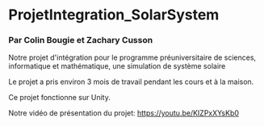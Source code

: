 # ProjetIntegration_SolarSystem
### Par Colin Bougie et Zachary Cusson
Notre projet d'intégration pour le programme préuniversitaire de sciences, informatique et mathématique, une simulation de système solaire

Le projet a pris environ 3 mois de travail pendant les cours et à la maison.

Ce projet fonctionne sur Unity.

Notre vidéo de présentation du projet: https://youtu.be/KIZPxXYsKb0
